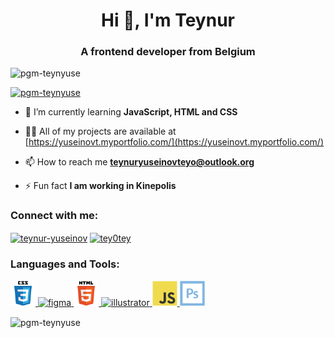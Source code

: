 <h1 align="center">Hi 👋, I'm Teynur</h1>
<h3 align="center">A frontend developer from Belgium</h3>

<p align="left"> <img src="https://komarev.com/ghpvc/?username=pgm-teynyuse&label=Profile%20views&color=0e75b6&style=flat" alt="pgm-teynyuse" /> </p>

<p align="left"> <a href="https://github.com/ryo-ma/github-profile-trophy"><img src="https://github-profile-trophy.vercel.app/?username=pgm-teynyuse" alt="pgm-teynyuse" /></a> </p>

- 🌱 I’m currently learning **JavaScript, HTML and CSS**

- 👨‍💻 All of my projects are available at [https://yuseinovt.myportfolio.com/](https://yuseinovt.myportfolio.com/)

- 📫 How to reach me **teynuryuseinovteyo@outlook.org**

- ⚡ Fun fact **I am working in Kinepolis**

<h3 align="left">Connect with me:</h3>
<p align="left">
<a href="https://linkedin.com/in/teynur-yuseinov" target="blank"><img align="center" src="https://raw.githubusercontent.com/rahuldkjain/github-profile-readme-generator/master/src/images/icons/Social/linked-in-alt.svg" alt="teynur-yuseinov" height="30" width="40" /></a>
<a href="https://instagram.com/tey0tey" target="blank"><img align="center" src="https://raw.githubusercontent.com/rahuldkjain/github-profile-readme-generator/master/src/images/icons/Social/instagram.svg" alt="tey0tey" height="30" width="40" /></a>
</p>

<h3 align="left">Languages and Tools:</h3>
<p align="left"> <a href="https://www.w3schools.com/css/" target="_blank" rel="noreferrer"> <img src="https://raw.githubusercontent.com/devicons/devicon/master/icons/css3/css3-original-wordmark.svg" alt="css3" width="40" height="40"/> </a> <a href="https://www.figma.com/" target="_blank" rel="noreferrer"> <img src="https://www.vectorlogo.zone/logos/figma/figma-icon.svg" alt="figma" width="40" height="40"/> </a> <a href="https://www.w3.org/html/" target="_blank" rel="noreferrer"> <img src="https://raw.githubusercontent.com/devicons/devicon/master/icons/html5/html5-original-wordmark.svg" alt="html5" width="40" height="40"/> </a> <a href="https://www.adobe.com/in/products/illustrator.html" target="_blank" rel="noreferrer"> <img src="https://www.vectorlogo.zone/logos/adobe_illustrator/adobe_illustrator-icon.svg" alt="illustrator" width="40" height="40"/> </a> <a href="https://developer.mozilla.org/en-US/docs/Web/JavaScript" target="_blank" rel="noreferrer"> <img src="https://raw.githubusercontent.com/devicons/devicon/master/icons/javascript/javascript-original.svg" alt="javascript" width="40" height="40"/> </a> <a href="https://www.photoshop.com/en" target="_blank" rel="noreferrer"> <img src="https://raw.githubusercontent.com/devicons/devicon/master/icons/photoshop/photoshop-line.svg" alt="photoshop" width="40" height="40"/> </a> </p>

<p><img align="center" src="https://github-readme-streak-stats.herokuapp.com/?user=pgm-teynyuse&" alt="pgm-teynyuse" /></p>
